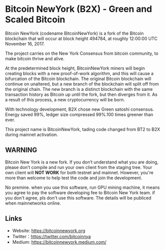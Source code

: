 # Bitcoin NewYork (B2X) - Green and Scaled Bitcoin

Bitcoin NewYork (codename BitcoinNewYork) is a fork of the Bitcoin blockchain that will occur at block height 494784, at roughly 12:00:00 UTC November 16, 2017.

The project carries on the New York Consensus from bitcoin community, to make bitcoin thrive and alive.

At the predetermined block height, BitcoinNewYork miners will begin creating blocks with a new proof-of-work algorithm, and this will cause a bifurcation of the Bitcoin blockchain. The original Bitcoin blockchain will continue on unaltered, but a new branch of the blockchain will split off from the original chain. The new branch is a distinct blockchain with the same transaction history as Bitcoin up until the fork, but then diverges from it. As a result of this process, a new cryptocurrency will be born.

With technology development, B2X chose new Green satoshi consensus. Energy saved 99%, ledger size compressed 99%.100 times greener than ever.

This project name is BitcoinNewYork, tading code changed from BT2 to B2X during mainnet activation.

## WARNING
Bitcoin New York is a new fork. If you don’t understand what you are doing, please don’t compile and run your own client from the staging tree. Your own client will **NOT WORK** for both testnet and mainnet. However, you're more than welcome to help test the code and join the development.

No premine. when you use this software, run GPU mining machine, it means you agree to pay the software developing fee to Bitcoin New York team. if you don't agree, pls don't use this software.
The details will be publiced when mainnetworks online.

## Links

* Website: https://bitcoinnewyork.org
* Twitter：https://twitter.com/bitcoinnya
* Medium:  https://bitcoinnewyork.medium.com/
